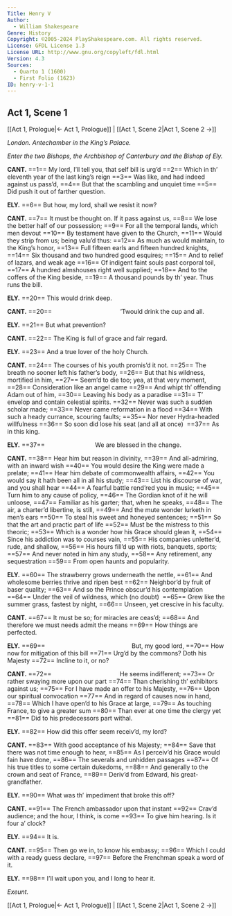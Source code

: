 ```yaml
---
Title: Henry V
Author: 
  - William Shakespeare
Genre: History
Copyright: ©2005-2024 PlayShakespeare.com. All rights reserved.
License: GFDL License 1.3
License URL: http://www.gnu.org/copyleft/fdl.html
Version: 4.3
Sources:
  - Quarto 1 (1600)
  - First Folio (1623)
ID: henry-v-1-1
---
```


## Act 1, Scene 1
[[Act 1, Prologue|← Act 1, Prologue]] | [[Act 1, Scene 2|Act 1, Scene 2 →]]

*London. Antechamber in the King’s Palace.*

*Enter the two Bishops, the Archbishop of Canterbury and the Bishop of Ely.*

**CANT.**
==1== My lord, I’ll tell you, that self bill is urg’d
==2== Which in th’ eleventh year of the last king’s reign
==3== Was like, and had indeed against us pass’d,
==4== But that the scambling and unquiet time
==5== Did push it out of farther question.

**ELY.**
==6== But how, my lord, shall we resist it now?

**CANT.**
==7== It must be thought on. If it pass against us,
==8== We lose the better half of our possession;
==9== For all the temporal lands, which men devout
==10== By testament have given to the Church,
==11== Would they strip from us; being valu’d thus:
==12== As much as would maintain, to the King’s honor,
==13== Full fifteen earls and fifteen hundred knights,
==14== Six thousand and two hundred good esquires;
==15== And to relief of lazars, and weak age
==16== Of indigent faint souls past corporal toil,
==17== A hundred almshouses right well supplied;
==18== And to the coffers of the King beside,
==19== A thousand pounds by th’ year. Thus runs the bill.

**ELY.**
==20== This would drink deep.

**CANT.**
==20==            ’Twould drink the cup and all.

**ELY.**
==21== But what prevention?

**CANT.**
==22== The King is full of grace and fair regard.

**ELY.**
==23== And a true lover of the holy Church.

**CANT.**
==24== The courses of his youth promis’d it not.
==25== The breath no sooner left his father’s body,
==26== But that his wildness, mortified in him,
==27== Seem’d to die too; yea, at that very moment,
==28== Consideration like an angel came
==29== And whipt th’ offending Adam out of him,
==30== Leaving his body as a paradise
==31== T’ envelop and contain celestial spirits.
==32== Never was such a sudden scholar made;
==33== Never came reformation in a flood
==34== With such a heady currance, scouring faults;
==35== Nor never Hydra-headed willfulness
==36== So soon did lose his seat (and all at once) 
==37== As in this king.

**ELY.**
==37==         We are blessed in the change.

**CANT.**
==38== Hear him but reason in divinity,
==39== And all-admiring, with an inward wish
==40== You would desire the King were made a prelate;
==41== Hear him debate of commonwealth affairs,
==42== You would say it hath been all in all his study;
==43== List his discourse of war, and you shall hear
==44== A fearful battle rend’red you in music;
==45== Turn him to any cause of policy,
==46== The Gordian knot of it he will unloose,
==47== Familiar as his garter; that, when he speaks,
==48== The air, a charter’d libertine, is still,
==49== And the mute wonder lurketh in men’s ears
==50== To steal his sweet and honeyed sentences;
==51== So that the art and practic part of life
==52== Must be the mistress to this theoric;
==53== Which is a wonder how his Grace should glean it,
==54== Since his addiction was to courses vain,
==55== His companies unletter’d, rude, and shallow,
==56== His hours fill’d up with riots, banquets, sports;
==57== And never noted in him any study,
==58== Any retirement, any sequestration
==59== From open haunts and popularity.

**ELY.**
==60== The strawberry grows underneath the nettle,
==61== And wholesome berries thrive and ripen best
==62== Neighbor’d by fruit of baser quality;
==63== And so the Prince obscur’d his contemplation
==64== Under the veil of wildness, which (no doubt) 
==65== Grew like the summer grass, fastest by night,
==66== Unseen, yet crescive in his faculty.

**CANT.**
==67== It must be so; for miracles are ceas’d;
==68== And therefore we must needs admit the means
==69== How things are perfected.

**ELY.**
==69==               But, my good lord,
==70== How now for mitigation of this bill
==71== Urg’d by the commons? Doth his Majesty
==72== Incline to it, or no?

**CANT.**
==72==            He seems indifferent;
==73== Or rather swaying more upon our part
==74== Than cherishing th’ exhibitors against us;
==75== For I have made an offer to his Majesty,
==76== Upon our spiritual convocation
==77== And in regard of causes now in hand,
==78== Which I have open’d to his Grace at large,
==79== As touching France, to give a greater sum
==80== Than ever at one time the clergy yet
==81== Did to his predecessors part withal.

**ELY.**
==82== How did this offer seem receiv’d, my lord?

**CANT.**
==83== With good acceptance of his Majesty;
==84== Save that there was not time enough to hear,
==85== As I perceiv’d his Grace would fain have done,
==86== The severals and unhidden passages
==87== Of his true titles to some certain dukedoms,
==88== And generally to the crown and seat of France,
==89== Deriv’d from Edward, his great-grandfather.

**ELY.**
==90== What was th’ impediment that broke this off?

**CANT.**
==91== The French ambassador upon that instant
==92== Crav’d audience; and the hour, I think, is come
==93== To give him hearing. Is it four a’ clock?

**ELY.**
==94== It is.

**CANT.**
==95== Then go we in, to know his embassy;
==96== Which I could with a ready guess declare,
==97== Before the Frenchman speak a word of it.

**ELY.**
==98== I’ll wait upon you, and I long to hear it.

*Exeunt.*

[[Act 1, Prologue|← Act 1, Prologue]] | [[Act 1, Scene 2|Act 1, Scene 2 →]]